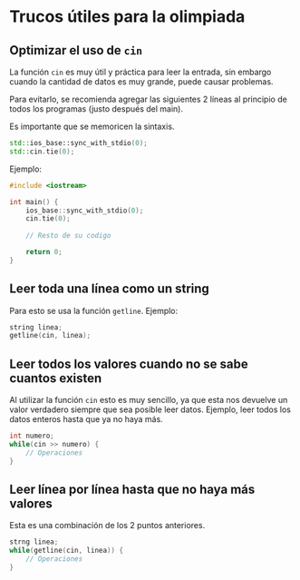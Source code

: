 # Trucos útiles para la olimpiada

## Optimizar el uso de `cin`
La función `cin` es muy útil y práctica para leer la entrada, sin embargo cuando la cantidad de datos es muy grande, puede causar problemas.

Para evitarlo, se recomienda agregar las siguientes 2 líneas al principio de todos los programas (justo después del main).

Es importante que se memoricen la sintaxis.

```c++
std::ios_base::sync_with_stdio(0); 
std::cin.tie(0);
```

Ejemplo:

```c++
#include <iostream>

int main() {
    ios_base::sync_with_stdio(0);
    cin.tie(0);
    
    // Resto de su codigo

    return 0;
}
```

## Leer toda una línea como un string
Para esto se usa la función `getline`.
Ejemplo:
```c++
string linea;
getline(cin, linea);
```

## Leer todos los valores cuando no se sabe cuantos existen
Al utilizar la función `cin` esto es muy sencillo, ya que esta nos devuelve un valor verdadero siempre que sea posible leer datos.
Ejemplo, leer todos los datos enteros hasta que ya no haya más.
```c++
int numero;
while(cin >> numero) {
    // Operaciones
}
```

## Leer línea por línea hasta que no haya más valores
Esta es una combinación de los 2 puntos anteriores.
```c++
strng linea;
while(getline(cin, linea)) {
    // Operaciones
}
```